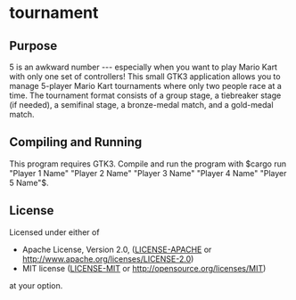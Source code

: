 # tournament
## Purpose
5 is an awkward number --- especially when you want to play Mario Kart with only one set of controllers!
This small GTK3 application allows you to manage 5-player Mario Kart tournaments where only two people race at a time. 
The tournament format consists of a group stage, a tiebreaker stage (if needed), a semifinal stage, a bronze-medal match, and a gold-medal match.
## Compiling and Running
This program requires GTK3. Compile and run the program with $cargo run "Player 1 Name" "Player 2 Name" "Player 3 Name" "Player 4 Name" "Player 5 Name"$. 
## License
Licensed under either of

 * Apache License, Version 2.0, ([LICENSE-APACHE](LICENSE-APACHE) or http://www.apache.org/licenses/LICENSE-2.0)
 * MIT license ([LICENSE-MIT](LICENSE-MIT) or http://opensource.org/licenses/MIT)

at your option.
